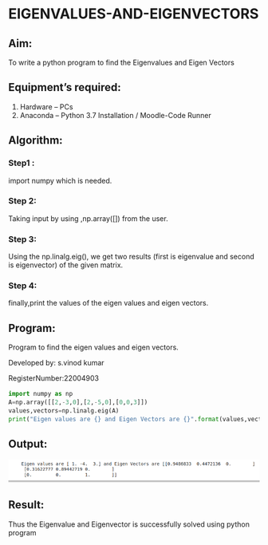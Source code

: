 # EIGENVALUES-AND-EIGENVECTORS
## Aim:
To write a python program to find the Eigenvalues and Eigen Vectors
## Equipment’s required:
1. 	Hardware – PCs
2. 	Anaconda – Python 3.7 Installation / Moodle-Code Runner
## Algorithm:
### Step1 :
import numpy which is needed.
### Step 2: 
Taking input by using ,np.array([]) from the user.
### Step 3: 
Using the np.linalg.eig(),  we get two results (first is eigenvalue and second is eigenvector) of the given matrix.
### Step 4: 
finally,print the values of the eigen values and eigen vectors.

## Program:
 Program to find the eigen values and eigen vectors.
 
 Developed by: s.vinod kumar
 
 RegisterNumber:22004903
``` python
import numpy as np
A=np.array([[2,-3,0],[2,-5,0],[0,0,3]])
values,vectors=np.linalg.eig(A)
print("Eigen values are {} and Eigen Vectors are {}".format(values,vectors))

```

## Output:
![output](/OUTPUT3.png)




## Result:
Thus the Eigenvalue and Eigenvector is successfully solved using python program
